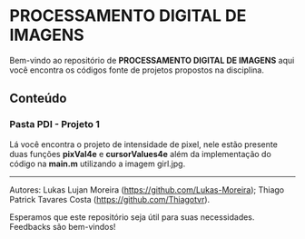 # PROCESSAMENTO DIGITAL DE IMAGENS

Bem-vindo ao repositório de **PROCESSAMENTO DIGITAL DE IMAGENS** aqui você encontra os códigos fonte de projetos propostos na disciplina.

## Conteúdo

### Pasta PDI - Projeto 1

Lá você encontra o projeto de intensidade de pixel, nele estão presente duas funções **pixVal4e** e **cursorValues4e** além da implementação do código na **main.m** utilizando a imagem girl.jpg.

---

Autores: Lukas Lujan Moreira (https://github.com/Lukas-Moreira);
         Thiago Patrick Tavares Costa (https://github.com/Thiagotvr).

Esperamos que este repositório seja útil para suas necessidades. Feedbacks são bem-vindos!
